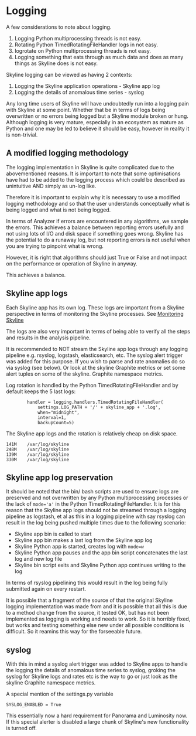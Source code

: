 # Logging

A few considerations to note about logging.

1. Logging Python multiprocessing threads is not easy.
2. Rotating Python TimedRotatingFileHandler logs in not easy.
3. logrotate on Python multiprocessing threads is not easy.
4. Logging something that eats through as much data and does as many things as
   Skyline does is not easy.

Skyline logging can be viewed as having 2 contexts:

1. Logging the Skyline application operations - Skyline app log
2. Logging the details of anomalous time series - syslog

Any long time users of Skyline will have undoubtedly run into a logging pain
with Skyline at some point.  Whether that be in terms of logs being overwritten
or no errors being logged but a Skyline module broken or hung.
Although logging is very mature, especially in an ecosystem as mature as Python
and one may be led to believe it should be easy, however in reality it is
non-trivial.

## A modified logging methodology

The logging implementation in Skyline is quite complicated due to the
abovementioned reasons.  It is important to note that some optimisations have
had to be added to the logging process which could be described as unintuitive AND
simply as un-log like.

Therefore it is important to explain why it is necessary to use a modified
logging methodology and so that the user understands conceptually what is being
logged and what is not being logged.

In terms of Analyzer if errors are encountered in any algorithms, we sample the
errors.  This achieves a balance between reporting errors usefully and not using
lots of I/O and disk space if something goes wrong.  Skyline has the potential
to do a runaway log, but not reporting errors is not useful when you are trying
to pinpoint what is wrong.

However, it is right that algorithms should just True or False and not impact on
the performance or operation of Skyline in anyway.

This achieves a balance.

## Skyline app logs

Each Skyline app has its own log.  These logs are important from a Skyline
perspective in terms of monitoring the Skyline processes.
See [Monitoring Skyline]((monitoring-skyline.html))

The logs are also very important in terms of being able to verify all the steps
and results in the analysis pipeline.

It is recommended to NOT stream the Skyline app logs through any logging
pipeline e.g. rsyslog, logstash, elasticsearch, etc.  The syslog alert trigger
was added for this purpose.  If you wish to parse and rate anomalies do so via
syslog (see below).  Or look at the skyline Graphite metrics or set some alert
tuples on some of the skyline. Graphite namespace metrics.

Log rotation is handled by the Python TimedRotatingFileHandler and by default
keeps the 5 last logs:

```
        handler = logging.handlers.TimedRotatingFileHandler(
            settings.LOG_PATH + '/' + skyline_app + '.log',
            when="midnight",
            interval=1,
            backupCount=5)
```

The Skyline app logs and the rotation is relatively cheap on disk space.

```
141M    /var/log/skyline
248M    /var/log/skyline
139M    /var/log/skyline
330M    /var/log/skyline
```

## Skyline app log preservation

It should be noted that the bin/ bash scripts are used to ensure logs are
preserved and not overwritten by any Python multiprocessing processes or the
lack of `mode='a'` in the Python TimedRotatingFileHandler.  It is for this
reason that the Skyline app logs should not be streamed through a logging
pipeline as logstash, et al as this in a logging pipeline with say rsyslog can
result in the log being pushed multiple times due to the following scenario:

- Skyline app bin is called to start
- Skyline app bin makes a last log from the Skyline app log
- Skyline Python app is started, creates log with `mode=w`
- Skyline Python app pauses and the app bin script concatenates the last log and
  new log file
- Skyline bin script exits and Skyline Python app continues writing to the log

In terms of rsyslog pipelining this would result in the log being fully
submitted again on every restart.

It is possible that a fragment of the source of that the original Skyline
logging implementation was made from and it is possible that all this is due to
a method change from the source, it tested OK, but has not been implemented as
logging is working and needs to work.  So it is horribly fixed, but works and
testing something else new under all possible conditions is difficult.  So it
reamins this way for the forseeable future.

## syslog

With this in mind a syslog alert trigger was added to Skyline apps to handle the
logging the details of anomalous time series to syslog,  groking the syslog for
Skyline logs and rates etc is the way to go or just look as the skyline Graphite
namespace metrics.

A special mention of the settings.py variable

```SYSLOG_ENABLED = True```

This essentially now a hard requirement for Panorama and Luminosity now.
If this special alerter is disabled a large chunk of Skyline's new functionality
is turned off.
